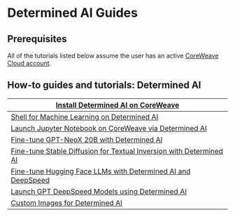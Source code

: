 # Determined AI Guides

## Prerequisites

All of the tutorials listed below assume the user has an active [CoreWeave Cloud account](../../../../welcome-to-coreweave/getting-started.md).

## How-to guides and tutorials: Determined AI

| [Install Determined AI on CoreWeave](install-determined-ai.md)                                                                                                       |
| -------------------------------------------------------------------------------------------------------------------------------------------------------------------- |
| [Shell for Machine Learning on Determined AI](shell-for-machine-learning-on-determined-ai.md)                                                                        |
| [Launch Jupyter Notebook on CoreWeave via Determined AI](launch-jupyter-notebook-on-coreweave-via-determined-ai.md)                                                  |
| [Fine-tune GPT-NeoX 20B with Determined AI](gpt-neox.md)                                                                                                             |
| [Fine-tune Stable Diffusion for Textual Inversion with Determined AI](../fine-tuning/fine-tune-stable-diffusion-models-with-coreweave-cloud.md)                      |
| [Fine-tune Hugging Face LLMs with Determined AI and DeepSpeed](../kubeflow-training-operator-guides/finetuning-huggingface-llms-with-determined-ai-and-deepspeed.md) |
| [Launch GPT DeepSpeed Models using Determined AI](launch-gpt-deepspeed-models-using-determinedai.md)                                                                 |
| [Custom Images for Determined AI](custom-images-for-determined-ai.md)                                                                                                |
